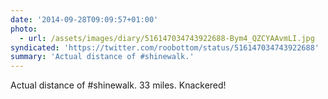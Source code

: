 ```yaml
---
date: '2014-09-28T09:09:57+01:00'
photo:
  - url: /assets/images/diary/516147034743922688-Bym4_QZCYAAvmLI.jpg
syndicated: 'https://twitter.com/roobottom/status/516147034743922688'
summary: 'Actual distance of #shinewalk.'
---
```

Actual distance of #shinewalk. 33 miles. Knackered! 
